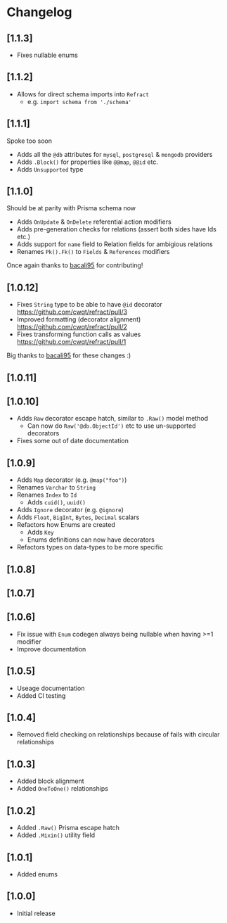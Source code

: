 # Changelog

## [1.1.3]

- Fixes nullable enums

## [1.1.2]

- Allows for direct schema imports into `Refract`
  - e.g. `import schema from './schema'`

## [1.1.1]

Spoke too soon

- Adds all the `@db` attributes for `mysql`, `postgresql` & `mongodb` providers
- Adds `.Block()` for properties like `@@map`, `@@id` etc.
- Adds `Unsupported` type

## [1.1.0]

Should be at parity with Prisma schema now

- Adds `OnUpdate` & `OnDelete` referential action modifiers
- Adds pre-generation checks for relations (assert both sides have Ids etc.)
- Adds support for `name` field to Relation fields for ambigious relations
- Renames `Pk().Fk()` to `Fields` & `References` modifiers

Once again thanks to [bacali95](https://github.com/bacali95) for contributing!

## [1.0.12]

- Fixes `String` type to be able to have `@id` decorator <https://github.com/cwqt/refract/pull/3>
- Improved formatting (decorator alignment) <https://github.com/cwqt/refract/pull/2>
- Fixes transforming function calls as values <https://github.com/cwqt/refract/pull/1>

Big thanks to [bacali95](https://github.com/bacali95) for these changes :)

## [1.0.11]

## [1.0.10]

- Adds `Raw` decorator escape hatch, similar to `.Raw()` model method
  - Can now do `Raw('@db.ObjectId')` etc to use un-supported decorators
- Fixes some out of date documentation

## [1.0.9]

- Adds `Map` decorator (e.g. `@map("foo")`)
- Renames `Varchar` to `String`
- Renames `Index` to `Id`
  - Adds `cuid()`, `uuid()`
- Adds `Ignore` decorator (e.g. `@ignore`)
- Adds `Float`, `BigInt`, `Bytes`, `Decimal` scalars
- Refactors how Enums are created
  - Adds `Key`
  - Enums definitions can now have decorators
- Refactors types on data-types to be more specific

## [1.0.8]

## [1.0.7]

## [1.0.6]

- Fix issue with `Enum` codegen always being nullable when having >=1 modifier
- Improve documentation

## [1.0.5]

- Useage documentation
- Added CI testing

## [1.0.4]

- Removed field checking on relationships because of fails with circular relationships

## [1.0.3]

- Added block alignment
- Added `OneToOne()` relationships

## [1.0.2]

- Added `.Raw()` Prisma escape hatch
- Added `.Mixin()` utility field

## [1.0.1]

- Added enums

## [1.0.0]

- Initial release
